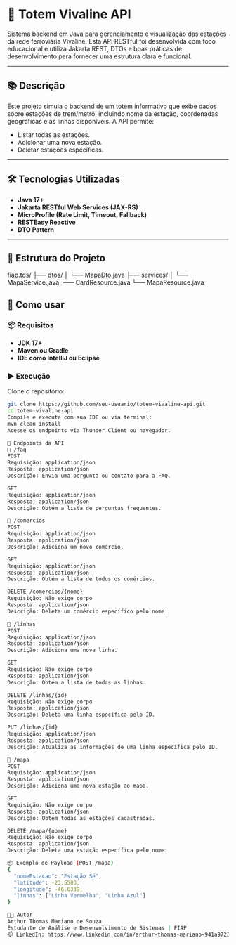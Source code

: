 # 🚉 Totem Vivaline API

Sistema backend em Java para gerenciamento e visualização das estações da rede ferroviária Vivaline. Esta API RESTful foi desenvolvida com foco educacional e utiliza Jakarta REST, DTOs e boas práticas de desenvolvimento para fornecer uma estrutura clara e funcional.

---

## 📚 Descrição

Este projeto simula o backend de um totem informativo que exibe dados sobre estações de trem/metrô, incluindo nome da estação, coordenadas geográficas e as linhas disponíveis. A API permite:

- Listar todas as estações.
- Adicionar uma nova estação.
- Deletar estações específicas.

---

## 🛠️ Tecnologias Utilizadas

- **Java 17+**
- **Jakarta RESTful Web Services (JAX-RS)**
- **MicroProfile (Rate Limit, Timeout, Fallback)**
- **RESTEasy Reactive**
- **DTO Pattern**

---

## 📁 Estrutura do Projeto

fiap.tds/
├── dtos/
│ └── MapaDto.java
├── services/
│ └── MapaService.java
├── CardResource.java
└── MapaResource.java

## 🚀 Como usar

### 📦 Requisitos

- **JDK 17+**
- **Maven ou Gradle**
- **IDE como IntelliJ ou Eclipse**

### ▶️ Execução

Clone o repositório:

```bash
git clone https://github.com/seu-usuario/totem-vivaline-api.git
cd totem-vivaline-api
Compile e execute com sua IDE ou via terminal:
mvn clean install
Acesse os endpoints via Thunder Client ou navegador.

📡 Endpoints da API
📍 /faq
POST
Requisição: application/json
Resposta: application/json
Descrição: Envia uma pergunta ou contato para a FAQ.

GET
Requisição: application/json
Resposta: application/json
Descrição: Obtém a lista de perguntas frequentes.

📍 /comercios
POST
Requisição: application/json
Resposta: application/json
Descrição: Adiciona um novo comércio.

GET
Requisição: application/json
Resposta: application/json
Descrição: Obtém a lista de todos os comércios.

DELETE /comercios/{nome}
Requisição: Não exige corpo
Resposta: application/json
Descrição: Deleta um comércio específico pelo nome.

📍 /linhas
POST
Requisição: application/json
Resposta: application/json
Descrição: Adiciona uma nova linha.

GET
Requisição: Não exige corpo
Resposta: application/json
Descrição: Obtém a lista de todas as linhas.

DELETE /linhas/{id}
Requisição: Não exige corpo
Resposta: application/json
Descrição: Deleta uma linha específica pelo ID.

PUT /linhas/{id}
Requisição: application/json
Resposta: application/json
Descrição: Atualiza as informações de uma linha específica pelo ID.

📍 /mapa
POST
Requisição: application/json
Resposta: application/json
Descrição: Adiciona uma nova estação ao mapa.

GET
Requisição: Não exige corpo
Resposta: application/json
Descrição: Obtém todas as estações cadastradas.

DELETE /mapa/{nome}
Requisição: Não exige corpo
Resposta: application/json
Descrição: Deleta uma estação específica pelo nome.

📦 Exemplo de Payload (POST /mapa)
{
  "nomeEstacao": "Estação Sé",
  "latitude": -23.5503,
  "longitude": -46.6339,
  "linhas": ["Linha Vermelha", "Linha Azul"]
}

👨‍💻 Autor
Arthur Thomas Mariano de Souza
Estudante de Análise e Desenvolvimento de Sistemas | FIAP
📫 LinkedIn: https://www.linkedin.com/in/arthur-thomas-mariano-941a97234/

